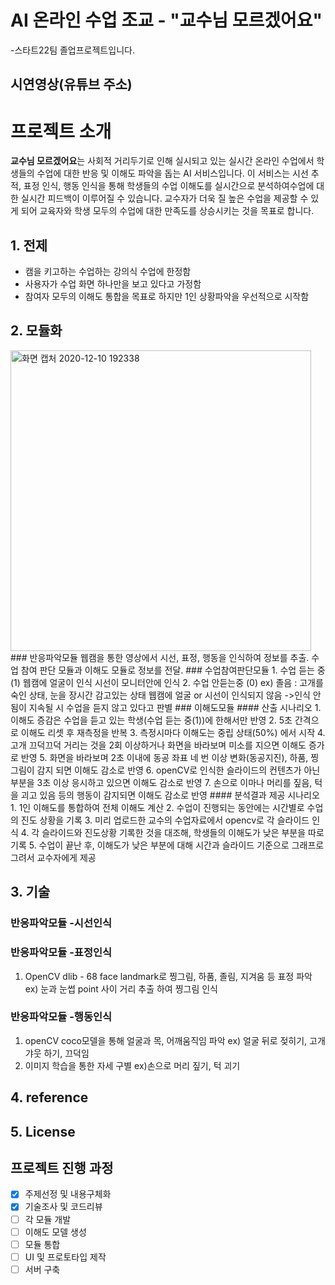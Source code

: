 # AI 온라인 수업 조교 - "교수님 모르겠어요" 

-스타트22팀 졸업프로젝트입니다.

## 시연영상(유튜브 주소)


# 프로젝트 소개

 **교수님 모르겠어요**는 사회적 거리두기로 인해 실시되고 있는 실시간 온라인 수업에서 학생들의 수업에 대한 반응 및 이해도 파악을 돕는 AI 서비스입니다. 이 서비스는 시선 추적, 표정 인식, 행동 인식을 통해 학생들의 수업 이해도를 실시간으로 분석하여수업에 대한 실시간 피드백이 이루어질 수 있습니다. 교수자가 더욱 질 높은 수업을 제공할 수 있게 되어 교육자와 학생 모두의 수업에 대한 만족도를 상승시키는 것을 목표로 합니다.
 ## 1. 전제
 - 캠을 키고하는 수업하는 강의식 수업에 한정함
- 사용자가 수업 화면 하나만을 보고 있다고 가정함
- 참여자 모두의 이해도 통합을 목표로 하지만 1인 상황파악을 우선적으로 시작함
 ## 2. 모듈화
<div>
  <img width="481" alt="화면 캡처 2020-12-10 192338" src="https://user-images.githubusercontent.com/63234878/101759671-3ab59080-3b1d-11eb-8b00-f3dcfca10b66.png">
</div>
### 반응파악모듈
웹캠을 통한 영상에서 시선, 표정, 행동을 인식하여 정보를 추출. 수업 참여 판단 모듈과 이해도 모듈로 정보를 전달.
### 수업참여판단모듈
1. 수업 듣는 중 (1)
웹캠에 얼굴이 인식
시선이 모니터안에 인식
2. 수업 안듣는중 (0)
ex) 졸음 : 고개를 숙인 상태, 눈을 장시간 감고있는 상태
웹캠에 얼굴 or 시선이 인식되지 않음
->인식 안됨이 지속될 시 수업을 듣지 않고 있다고 판별
### 이해도모듈
#### 산출 시나리오
1. 이해도 증감은 수업을 듣고 있는 학생(수업 듣는 중(1))에 한해서만 반영
2. 5초 간격으로 이해도 리셋 후 재측정을 반복 
3. 측정시마다 이해도는 중립 상태(50%) 에서 시작
4. 고개 끄덕끄덕 거리는 것을 2회 이상하거나 화면을 바라보며 미소를 지으면 이해도 증가로 반영
5. 화면을 바라보며 2초 이내에 동공 좌표 네 번 이상 변화(동공지진), 하품, 찡그림이 감지 되면 이해도 감소로 반영
6. openCV로 인식한 슬라이드의 컨텐츠가 아닌 부분을 3초 이상 응시하고 있으면 이해도 감소로 반영
7. 손으로 이마나 머리를 짚음, 턱을 괴고 있음 등의 행동이 감지되면 이해도 감소로 반영
#### 분석결과 제공 시나리오
1. 1인 이해도를 통합하여 전체 이해도 계산
2. 수업이 진행되는 동안에는 시간별로 수업의 진도 상황을 기록
3. 미리 업로드한 교수의 수업자료에서 opencv로 각 슬라이드 인식
4. 각 슬라이드와 진도상황 기록한 것을 대조해, 학생들의 이해도가 낮은 부분을 따로 기록
5. 수업이 끝난 후, 이해도가 낮은 부분에 대해 시간과 슬라이드 기준으로 그래프로 그려서 교수자에게 제공

## 3. 기술
### 반응파악모듈 -시선인식

### 반응파악모듈 -표정인식
1. OpenCV dlib -  68 face landmark로 찡그림, 하품, 졸림, 지겨움 등 표정 파악
ex) 눈과 눈썹 point 사이 거리 추출 하여 찡그림 인식

### 반응파악모듈 -행동인식
1. openCV coco모델을 통해 얼굴과 목, 어깨움직임 파악
ex) 얼굴 뒤로 젖히기, 고개 갸웃 하기, 끄덕임
2.  이미지 학습을 통한 자세 구별
ex)손으로 머리 짚기, 턱 괴기

## 4. reference


## 5. License 
## 프로젝트 진행 과정
- [x] 주제선정 및 내용구체화
- [x] 기술조사 및 코드리뷰
- [ ] 각 모듈 개발
- [ ] 이해도 모델 생성
- [ ] 모듈 통합
- [ ] UI 및 프로토타입 제작
- [ ] 서버 구축
